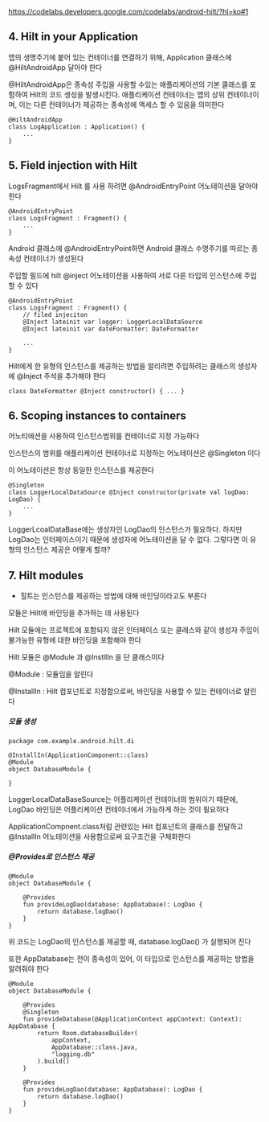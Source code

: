 https://codelabs.developers.google.com/codelabs/android-hilt/?hl=ko#1

## 4. Hilt in your Application

앱의 생명주기에 붙어 있는 컨테이너를 연결하기 위해, Application 클래스에 @HiltAndroidApp 달아야 한다

@HiltAndroidApp은 종속성 주입을 사용할 수있는 애플리케이션의 기본 클래스를 포함하여 Hilt의 코드 생성을 발생시킨다. 애플리케이션 컨테이너는 앱의 상위 컨테이너이며, 이는 다른 컨테이너가 제공하는 종속성에 액세스 할 수 있음을 의미한다

```
@HiltAndroidApp
class LogApplication : Application() {
    ...
}
```

## 5. Field injection with Hilt

LogsFragment에서 Hilt 를 사용 하려면  @AndroidEntryPoint 어노테이션을 달아야한다

```
@AndroidEntryPoint
class LogsFragment : Fragment() {
    ...
}
```

Android 클래스에 @AndroidEntryPoint하면 Android 클래스 수명주기를 따르는 종속성 컨테이너가 생성된다

주입할 필드에 hilt @inject 어노테이션을 사용하여 서로 다른 타입의 인스턴스에 주입할 수 있다 

```
@AndroidEntryPoint
class LogsFragment : Fragment() {
    // filed injeciton
    @Inject lateinit var logger: LoggerLocalDataSource
    @Inject lateinit var dateFormatter: DateFormatter

    ...
}
```

Hilt에게 한 유형의 인스턴스를 제공하는 방법을 알리려면 주입하려는 클래스의 생성자에 @Inject 주석을 추가해야 한다

```
class DateFormatter @Inject constructor() { ... }
```

## 6. Scoping instances to containers

어노티에션을 사용하여 인스턴스범위를 컨테이너로 지정 가능하다

인스턴스의 범위를 애플리케이션 컨테이너로 지정하는 어노테이션은 @Singleton 이다

이 어노테이션은 항상 동일한 인스턴스를 제공한다 

```
@Singleton
class LoggerLocalDataSource @Inject constructor(private val logDao: LogDao) {
    ...
}
```

LoggerLcoalDataBase에는 생성자인 LogDao의 인스턴스가 필요하다. 하지만 LogDao는 인터페이스이기 때문에 생성자에 어노테이션을 달 수 없다. 그렇다면 이 유형의 인스턴스 제공은 어떻게 할까?

## 7. Hilt modules

* 힐트는 인스턴스를 제공하는 방법에 대해 바인딩이라고도 부른다

모듈은 Hilt에 바인딩을 추가하는 데 사용된다

 Hilt 모듈에는 프로젝트에 포함되지 않은 인터페이스 또는 클래스와 같이 생성자 주입이 불가능한 유형에 대한 바인딩을 포함해야 한다

Hilt 모듈은 @Module 과 @InstllIn 을 단 클래스이다

@Module : 모듈임을 알린다

@InstallIn : Hilt 컴포넌트로 지정함으로써, 바인딩을 사용할 수 있는 컨테이너로 알린다

##### 모듈 생성

```
package com.example.android.hilt.di

@InstallIn(ApplicationComponent::class)
@Module
object DatabaseModule {

}
```

LoggerLocalDataBaseSource는 어플리케이션 컨테이너의 범위이기 때문에, LogDao 바인딩은 어플리케이션 컨테이너에서 가능하게 하는 것이 필요하다

ApplicationCompnent.class처럼 관련있는 Hilt 컴포넌트의 클래스를 전달하고 @InstallIn 어노테이션을 사용함으로써 요구조건을 구체화한다

##### @Provides로 인스턴스 제공

```
@Module
object DatabaseModule {

    @Provides
    fun provideLogDao(database: AppDatabase): LogDao {
        return database.logDao()
    }
}
```

위 코드는 LogDao의 인스턴스를 제공할 때, database.logDao() 가 실행되어 진다 

또한 AppDatabase는 전이 종속성이 있어, 이 타입으로 인스턴스를 제공하는 방법을 알려줘야 한다

```
@Module
object DatabaseModule {

    @Provides
    @Singleton
    fun provideDatabase(@ApplicationContext appContext: Context): AppDatabase {
        return Room.databaseBuilder(
            appContext,
            AppDatabase::class.java,
            "logging.db"
        ).build()
    }

    @Provides
    fun provideLogDao(database: AppDatabase): LogDao {
        return database.logDao()
    }
}
```


